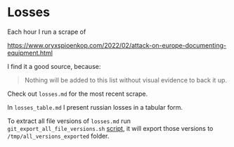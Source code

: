 # Losses

Each hour I run a scrape of

https://www.oryxspioenkop.com/2022/02/attack-on-europe-documenting-equipment.html

I find it a good source, because:

>Nothing will be added to this list without visual evidence to back it up.

Check out `losses.md` for the most recent scrape.

In `losses_table.md` I present russian losses in a tabular form.

To extract all file versions of `losses.md` run `git_export_all_file_versions.sh` [script](https://stackoverflow.com/questions/12850030/git-getting-all-previous-version-of-a-specific-file-folder), it will export those versions to `/tmp/all_versions_exported` folder.
